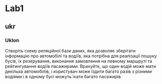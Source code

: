 # Lab1

## ukr
### Uklon
Створіть схему реляційної бази даних, яка дозволяє зберігати
інформацію про автомобілі та водіїв, яка потрібна для реалізації
пошуку бусів, їх резерування, виконання замовлення на певному
маршруті та рейтингування водіїв пасажирами. Врахуйте, що один
водій може мати декілька автомобілів, і користувач може їздити
багато разів з різними водіями і в одному бусі можуть їхати багато
пасажирів
